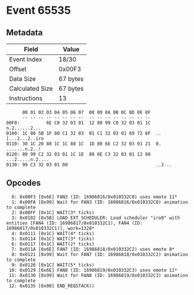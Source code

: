 # Event 65535

## Metadata

| Field           | Value    |
|-----------------|----------|
| Event Index     | 18/30    |
| Offset          | 0x00F3   |
| Data Size       | 67 bytes |
| Calculated Size | 67 bytes |
| Instructions    | 13       |

```
      00 01 02 03 04 05 06 07  08 09 0A 0B 0C 0D 0E 0F
      -- -- -- -- -- -- -- --  -- -- -- -- -- -- -- --
00F0:          6E C0 32 03 01  12 80 99 C0 32 03 01 1C     n.2......2...
0100: 1C 80 5B 1F 80 C1 32 03  01 C1 32 03 01 69 72 6F  ..[...2...2..iro
0110: 30 1C 20 80 1C 1C 80 1C  1D 80 6E C2 32 03 01 21  0. .......n.2..!
0120: 80 99 C2 32 03 01 1C 1E  80 6E C3 32 03 01 12 80  ...2.....n.2....
0130: 99 C3 32 03 01 00                                 ..2...          
```

## Opcodes

```
  0: 0x00F3 [0x6E] FAN3 (ID: 16986816/0x010332C0) uses emote 11*
  1: 0x00FA [0x99] Wait for FAN3 (ID: 16986816/0x010332C0) animation to complete
  2: 0x00FF [0x1C] WAIT(3* ticks)
  3: 0x0102 [0x5B] LOAD_EXT_SCHEDULER: Load scheduler "iro0" with entities [FAN4 (ID: 16986817/0x010332C1), FAN4 (ID: 16986817/0x010332C1)], work=1328*
  4: 0x0111 [0x1C] WAIT(4* ticks)
  5: 0x0114 [0x1C] WAIT(3* ticks)
  6: 0x0117 [0x1C] WAIT(2* ticks)
  7: 0x011A [0x6E] FAN7 (ID: 16986818/0x010332C2) uses emote 8*
  8: 0x0121 [0x99] Wait for FAN7 (ID: 16986818/0x010332C2) animation to complete
  9: 0x0126 [0x1C] WAIT(5* ticks)
 10: 0x0129 [0x6E] FAN8 (ID: 16986819/0x010332C3) uses emote 11*
 11: 0x0130 [0x99] Wait for FAN8 (ID: 16986819/0x010332C3) animation to complete
 12: 0x0135 [0x00] END_REQSTACK()
```
